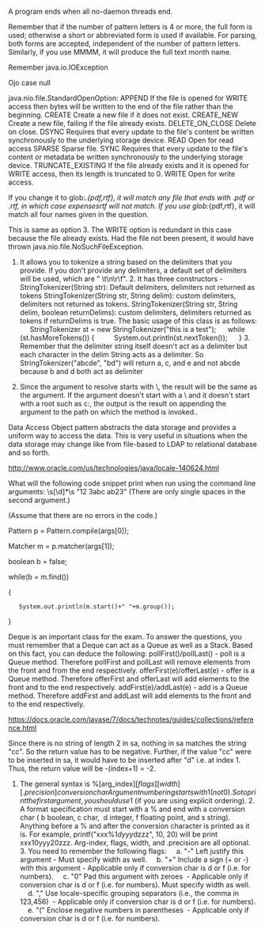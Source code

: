 A program ends when all no-daemon threads end.

Remember that if the number of pattern letters is 4 or more, the full form is used; otherwise a short or abbreviated form is used if available. For parsing, both forms are accepted, independent of the number of pattern letters.
Similarly, if you use MMMM, it will produce the full text month name.

Remember java.io.IOException

Ojo case null

java.nio.file.StandardOpenOption: 
APPEND If the file is opened for WRITE access then bytes will be written to the end of the file rather than the beginning.
CREATE Create a new file if it does not exist.
CREATE_NEW Create a new file, failing if the file already exists.
DELETE_ON_CLOSE Delete on close.
DSYNC Requires that every update to the file's content be written synchronously to the underlying storage device.
READ Open for read access
SPARSE Sparse file. 
SYNC Requires that every update to the file's content or metadata be written synchronously to the underlying storage device. 
TRUNCATE_EXISTING If the file already exists and it is opened for WRITE access, then its length is truncated to 0.
WRITE Open for write access.

If you change it to glob:*.{pdf,rtf}, it will match any file that ends with .pdf or .rtf, in which case expensesrtf will not match. If you use glob:*{pdf,rtf}, it will match all four names given in the question.

This is same as option 3. The WRITE option is redundant in this case because the file already exists. Had the file not been present, it would have thrown java.nio.file.NoSuchFileException.

1. It allows you to tokenize a string based on the delimiters that you provide. If you don't provide any delimiters, a default set of delimiters will be used, which are " \t\n\r\f".  2. It has three constructors - StringTokenizer(String str): Default delimiters, delimiters not returned as tokens StringTokenizer(String str, String delim): custom delimiters, delimiters not returned as tokens. StringTokenizer(String str, String delim, boolean returnDelims): custom delimiters, delimiters returned as tokens if returnDelims is true.  The basic usage of this class is as follows:      StringTokenizer st = new StringTokenizer("this is a test");      while (st.hasMoreTokens()) {          System.out.println(st.nextToken());      }  3. Remember that the delimiter string itself doesn't act as a delimiter but each character in the delim String acts as a delimiter. So StringTokenizer("abcde", "bd") will return a, c, and e and not abcde because b and d both act as delimiter


1. Since the argument to resolve starts with \\, the result will be the same as the argument. If the argument doesn't start with a \ and it doesn't start with a root such as c:, the output is the result on appending the argument to the path on which the method is invoked..

Data Access Object pattern abstracts the data storage and provides a uniform way to access the data. This is very useful in situations when the data storage may change like from file-based to LDAP to relational database and so forth.



http://www.oracle.com/us/technologies/java/locale-140624.html

What will the following code snippet print when run using the command line arguments: \s[\d]*\s   "12 3abc ab23"  (There are only single spaces in the second argument.)

(Assume that there are no errors in the code.)





   Pattern p = Pattern.compile(args[0]);

   Matcher m = p.matcher(args[1]);

   boolean b = false;

   while(b = m.find())

   {

       System.out.println(m.start()+" "+m.group());

   }

Deque is an important class for the exam. To answer the questions, you must remember that a Deque can act as a Queue as well as a Stack. Based on this fact, you can deduce the following:
 pollFirst()/pollLast() - poll is a Queue method. Therefore pollFirst and pollLast will remove elements from the front and from the end respectively. offerFirst(e)/offerLast(e) - offer is a Queue method. Therefore offerFirst and offerLast will add elements to the front and to the end respectively. addFirst(e)/addLast(e) - add is a Queue method. Therefore addFirst and addLast will add elements to the front and to the end respectively. 

https://docs.oracle.com/javase/7/docs/technotes/guides/collections/reference.html


Since there is no string of length 2 in sa, nothing in sa matches the string "cc". So the return value has to be negative. Further, if the value "cc" were to be inserted in sa, it would have to be inserted after "d" i.e. at index 1. Thus, the return value will be -(index+1) = -2.


1. The general syntax is %[arg_index$][flags][width][.precision]conversion char Argument numbering starts with 1 (not 0). So to print the first argument, you should use 1$ (if you are using explicit ordering).  2. A format specification must start with a % and end with a conversion char ( b boolean, c char,  d integer, f floating point, and s string). Anything before a % and after the conversion character is printed as it is. For example, printf("xxx%1$dyyy%2$dzzz", 10, 20) will be print xxx10yyy20zzz. Arg-index, flags, width, and .precision are all optional.  3. You need to remember the following flags:     a. "-" Left justify this argument - Must specify width as well.     b. "+" Include a sign (+ or -) with this argument - Applicable only if conversion char is d or f (i.e. for numbers).     c. "0" Pad this argument with zeroes  - Applicable only if conversion char is d or f (i.e. for numbers). Must specify width as well.     d. "," Use locale-specific grouping separators (i.e., the comma in 123,456)  - Applicable only if conversion char is d or f (i.e. for numbers).     e. "(" Enclose negative numbers in parentheses  - Applicable only if conversion char is d or f (i.e. for numbers).
